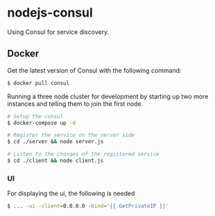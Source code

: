 # nodejs-consul


Using Consul for service discovery.


## Docker

Get the latest version of Consul with the following command:

```bash
$ docker pull consul
```

Running a three node cluster for development by starting up two more instances and telling them to join the first node.

```bash
# Setup the consul
$ docker-compose up -d

# Register the service on the server side
$ cd ./server && node server.js

# Listen to the changes of the registered service
$ cd ./client && node client.js
```


### UI
For displaying the ui, the following is needed
```bash
$ ... -ui -client=0.0.0.0 -bind='{{ GetPrivateIP }}'
```